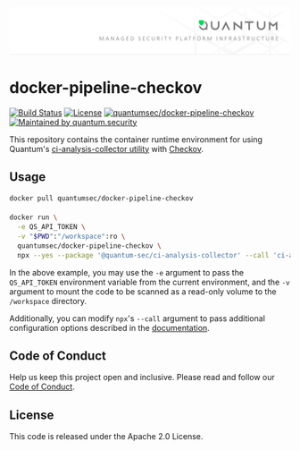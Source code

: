 ![Managed Security Platform Infrastructure by Quantum](.docs/readme-header.svg)

# docker-pipeline-checkov

[![Build Status][build_badge_image]][build_badge_link]
[![License][license_badge_image]][license_badge_link]
[![quantumsec/docker-pipeline-checkov][docker_badge_image]][docker_badge_link]
[![Maintained by quantum.security][maintained_badge_image]][maintained_badge_link]


This repository contains the container runtime environment for using Quantum's
[ci-analysis-collector utility](https://github.com/quantum-sec/ci-analysis-collector) with
[Checkov](https://github.com/bridgecrewio/checkov).

## Usage

```bash
docker pull quantumsec/docker-pipeline-checkov

docker run \
  -e QS_API_TOKEN \
  -v "$PWD":"/workspace":ro \
  quantumsec/docker-pipeline-checkov \
  npx --yes --package '@quantum-sec/ci-analysis-collector' --call 'ci-analysis-collector checkov --path /workspace'
```

In the above example, you may use the `-e` argument to pass the `QS_API_TOKEN` environment variable from the current
environment, and the `-v` argument to mount the code to be scanned as a read-only volume to the `/workspace` directory.

Additionally, you can modify `npx`'s `--call` argument to pass additional configuration options described in the
[documentation](https://github.com/quantum-sec/ci-analysis-collector#arguments).

## Code of Conduct

Help us keep this project open and inclusive. Please read and follow our [Code of Conduct](https://www.quantum.security/oss/code-of-conduct).

## License

This code is released under the Apache 2.0 License.

[build_badge_image]:https://dev.azure.com/quantum-sec/Quantum/_apis/build/status/quantum-sec.docker-pipeline-checkov?repoName=quantum-sec%2Fdocker-pipeline-checkov&branchName=master
[build_badge_link]:https://dev.azure.com/quantum-sec/Quantum/_build/latest?definitionId=88&repoName=quantum-sec%2Fdocker-pipeline-checkov&branchName=master
[license_badge_image]:https://img.shields.io/badge/License-Apache--2.0-008cda
[license_badge_link]:./LICENSE
[docker_badge_image]:https://img.shields.io/docker/v/quantumsec/docker-pipeline-checkov?color=008cda
[docker_badge_link]:https://hub.docker.com/repository/docker/quantumsec/docker-pipeline-checkov
[maintained_badge_image]:https://img.shields.io/badge/maintained%20by-quantum.security-00da55
[maintained_badge_link]:https://www.quantum.security?utm_source=github&utm_medium=organic_oss&utm_campaign=ci-analysis-collector
